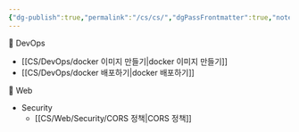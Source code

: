 ```yaml
---
{"dg-publish":true,"permalink":"/cs/cs/","dgPassFrontmatter":true,"noteIcon":""}
---
```



📁 DevOps
-  [[CS/DevOps/docker 이미지 만들기\|docker 이미지 만들기]]
- [[CS/DevOps/docker 배포하기\|docker 배포하기]]

📁 Web
- Security
	-  [[CS/Web/Security/CORS 정책\|CORS 정책]]


